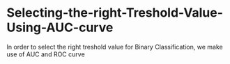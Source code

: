 # Selecting-the-right-Treshold-Value-Using-AUC-curve
In order to select the right treshold value for Binary Classification, we make use of AUC and ROC curve

